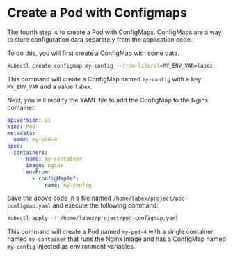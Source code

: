 # Create a Pod with Configmaps

The fourth step is to create a Pod with ConfigMaps. ConfigMaps are a way to store configuration data separately from the application code.

To do this, you will first create a ConfigMap with some data.

```bash
kubectl create configmap my-config --from-literal=MY_ENV_VAR=labex
```

This command will create a ConfigMap named `my-config` with a key `MY_ENV_VAR` and a value `labex`.

Next, you will modify the YAML file to add the ConfigMap to the Nginx container.

```yaml
apiVersion: v1
kind: Pod
metadata:
  name: my-pod-4
spec:
  containers:
    - name: my-container
      image: nginx
      envFrom:
        - configMapRef:
            name: my-config
```

Save the above code in a file named `/home/labex/project/pod-configmap.yaml` and execute the following command:

```bash
kubectl apply -f /home/labex/project/pod-configmap.yaml
```

This command will create a Pod named `my-pod-4` with a single container named `my-container` that runs the Nginx image and has a ConfigMap named `my-config` injected as environment variables.
